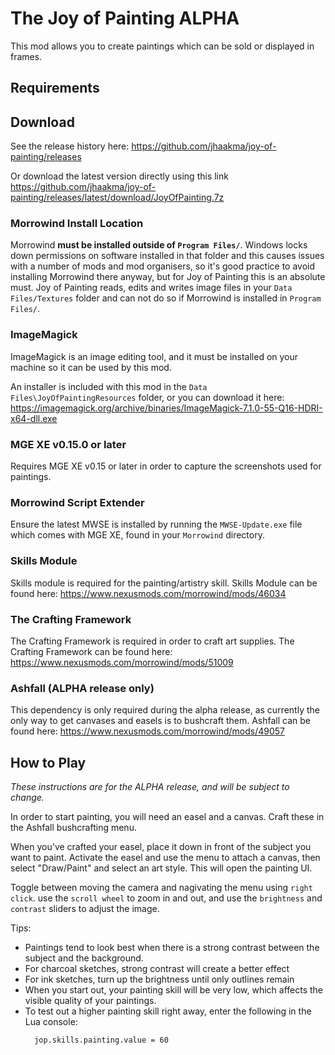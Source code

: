 # The Joy of Painting ALPHA
This mod allows you to create paintings which can be sold or displayed in frames.

## Requirements ##

## Download

See the release history here: https://github.com/jhaakma/joy-of-painting/releases

Or download the latest version directly using this link https://github.com/jhaakma/joy-of-painting/releases/latest/download/JoyOfPainting.7z

### Morrowind Install Location
Morrowind **must be installed outside of `Program Files/`**. Windows locks down permissions on software installed in that folder and this causes issues with a number of mods and mod organisers, so it's good practice to avoid installing Morrowind there anyway, but for Joy of Painting this is an absolute must. Joy of Painting reads, edits and writes image files in your `Data Files/Textures` folder and can not do so if Morrowind is installed in `Program Files/`.

### ImageMagick
ImageMagick is an image editing tool, and it must be installed on your machine so it can be used by this mod.

An installer is included with this mod in the `Data Files\JoyOfPaintingResources` folder, or you can download it here: https://imagemagick.org/archive/binaries/ImageMagick-7.1.0-55-Q16-HDRI-x64-dll.exe

### MGE XE v0.15.0 or later
Requires MGE XE v0.15 or later in order to capture the screenshots used for paintings.

### Morrowind Script Extender
Ensure the latest MWSE is installed by running the `MWSE-Update.exe` file which comes with MGE XE, found in your `Morrowind` directory.

### Skills Module
Skills module is required for the painting/artistry skill.
Skills Module can be found here: https://www.nexusmods.com/morrowind/mods/46034

### The Crafting Framework
The Crafting Framework is required in order to craft art supplies.
The Crafting Framework can be found here: https://www.nexusmods.com/morrowind/mods/51009

### Ashfall (ALPHA release only)
This dependency is only required during the alpha release, as currently the only way to get canvases and easels is to bushcraft them.
Ashfall can be found here: https://www.nexusmods.com/morrowind/mods/49057


## How to Play

*These instructions are for the ALPHA release, and will be subject to change.*

In order to start painting, you will need an easel and a canvas. Craft these in the Ashfall bushcrafting menu.

When you've crafted your easel, place it down in front of the subject you want to paint. Activate the easel and use the menu to attach a canvas, then select "Draw/Paint" and select an art style. This will open the painting UI.

Toggle between moving the camera and nagivating the menu using `right click`. use the `scroll wheel` to zoom in and out, and use the `brightness` and `contrast` sliders to adjust the image.

Tips:
- Paintings tend to look best when there is a strong contrast between the subject and the background.
- For charcoal sketches, strong contrast will create a better effect
- For ink sketches, turn up the brightness until only outlines remain
- When you start out, your painting skill will be very low, which affects the visible quality of your paintings.
- To test out a higher painting skill right away, enter the following in the Lua console:
    ```
      jop.skills.painting.value = 60
    ```

